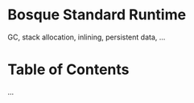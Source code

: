 # Bosque Standard Runtime

GC, stack allocation, inlining, persistent data, 
...

# Table of Contents
...